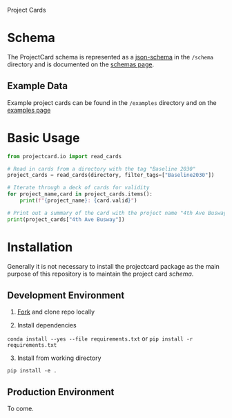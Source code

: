 Project Cards


# Schema

The ProjectCard schema is represented as a [json-schema](https://json-schema.org) in the `/schema` directory and is documented on the [schemas page](schemas.md).

## Example Data

Example project cards can be found in the `/examples` directory and on the [examples page](examples.md)
# Basic Usage

```python
from projectcard.io import read_cards

# Read in cards from a directory with the tag "Baseline 2030"
project_cards = read_cards(directory, filter_tags=["Baseline2030"])

# Iterate through a deck of cards for validity
for project_name,card in project_cards.items():
    print(f"{project_name}: {card.valid}")

# Print out a summary of the card with the project name "4th Ave Busway"
print(project_cards["4th Ave Busway"])
```

# Installation

Generally it is not necessary to install the projectcard package as the main purpose of this repository is to maintain the project card *schema*.

## Development Environment

1. [Fork](https://github.com/network-wrangler/projectcard/fork) and clone repo locally

2. Install dependencies

`conda install --yes --file requirements.txt`
or
`pip install -r requirements.txt`

3. Install from working directory

`pip install -e .`

## Production Environment

To come.
